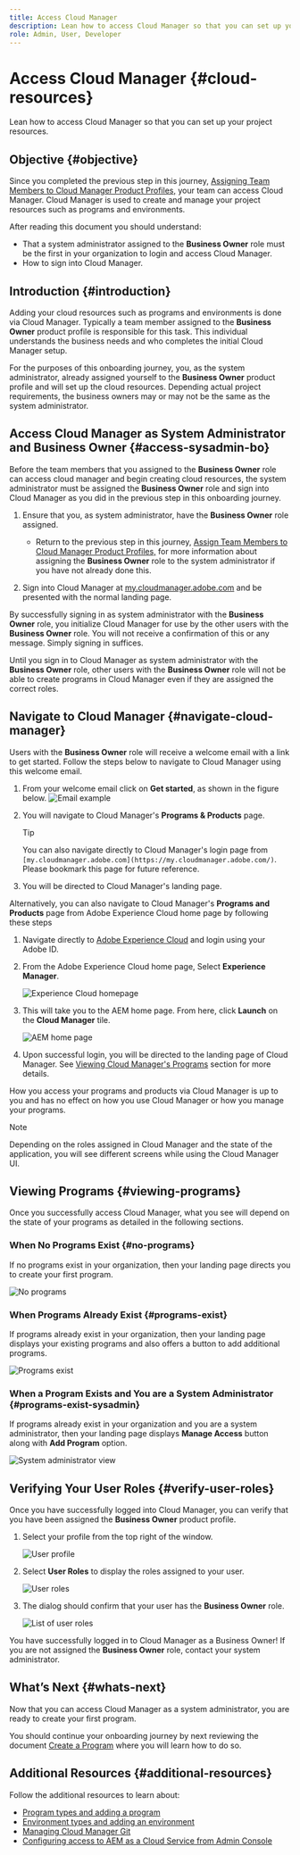 ```yaml
---
title: Access Cloud Manager
description: Lean how to access Cloud Manager so that you can set up your project resources.
role: Admin, User, Developer
---
```


# Access Cloud Manager {#cloud-resources}

Lean how to access Cloud Manager so that you can set up your project resources.

## Objective {#objective}

Since you completed the previous step in this journey, [Assigning Team Members to Cloud Manager Product Profiles,](assign-profiles-cloud-manager.md) your team can access Cloud Manager. Cloud Manager is used to create and manage your project resources such as programs and environments.

After reading this document you should understand:

* That a system administrator assigned to the **Business Owner** role must be the first in your organization to login and access Cloud Manager.
* How to sign into Cloud Manager.

## Introduction {#introduction}

Adding your cloud resources such as programs and environments is done via Cloud Manager. Typically a team member assigned to the **Business Owner** product profile is responsible for this task. This individual understands the business needs and who completes the initial Cloud Manager setup.

For the purposes of this onboarding journey, you, as the system administrator, already assigned yourself to the **Business Owner** product profile and will set up the cloud resources. Depending actual project requirements, the business owners may or may not be the same as the system administrator.

## Access Cloud Manager as System Administrator and Business Owner {#access-sysadmin-bo}

Before the team members that you assigned to the **Business Owner** role can access cloud manager and begin creating cloud resources, the system administrator must be assigned the **Business Owner** role and sign into Cloud Manager as you did in the previous step in this onboarding journey.

1. Ensure that you, as system administrator, have the **Business Owner** role assigned.

   * Return to the previous step in this journey, [Assign Team Members to Cloud Manager Product Profiles,](assign-profiles-cloud-manager.md) for more information about assigning the **Business Owner** role to the system administrator if you have not already done this.

1. Sign into Cloud Manager at [my.cloudmanager.adobe.com](https://my.cloudmanager.adobe.com/) and be presented with the normal landing page.

By successfully signing in as system administrator with the **Business Owner** role, you initialize Cloud Manager for use by the other users with the **Business Owner** role. You will not receive a confirmation of this or any message. Simply signing in suffices.

Until you sign in to Cloud Manager as system administrator with the **Business Owner** role, other users with the **Business Owner** role will not be able to create programs in Cloud Manager even if they are assigned the correct roles.

## Navigate to Cloud Manager {#navigate-cloud-manager}

Users with the **Business Owner** role will receive a welcome email with a link to get started. Follow the steps below to navigate to Cloud Manager using this welcome email.

1. From your welcome email click on **Get started**, as shown in the figure below.
    ![Email example](/help/journey-onboarding/assets/get-started-email.png)

1. You will navigate to Cloud Manager's **Programs & Products** page.

   >[!TIP]
   >
   >You can also navigate directly to Cloud Manager's login page from `[my.cloudmanager.adobe.com](https://my.cloudmanager.adobe.com/)`. Please bookmark this page for future reference.

1. You will be directed to Cloud Manager's landing page.

Alternatively, you can also navigate to Cloud Manager's **Programs and Products** page from Adobe Experience Cloud home page by following these steps

1. Navigate directly to [Adobe Experience Cloud](https://experience.adobe.com) and login using your Adobe ID.

1. From the Adobe Experience Cloud home page, Select **Experience Manager**.

   ![Experience Cloud homepage](/help/journey-onboarding/assets/setup-resources2.png)

1. This will take you to the AEM home page. From here, click **Launch** on the **Cloud Manager** tile.

   ![AEM home page](/help/journey-onboarding/assets/setup-resources3.png)

1. Upon successful login, you will be directed to the landing page of Cloud Manager. See [Viewing Cloud Manager's Programs](#viewing-programs) section for more details.

How you access your programs and products via Cloud Manager is up to you and has no effect on how you use Cloud Manager or how you manage your programs.

>[!NOTE]
>
>Depending on the roles assigned in Cloud Manager and the state of the application, you will see different screens while using the Cloud Manager UI.

## Viewing Programs {#viewing-programs}

Once you successfully access Cloud Manager, what you see will depend on the state of your programs as detailed in the following sections.

### When No Programs Exist {#no-programs}

If no programs exist in your organization, then your landing page directs you to create your first program.

![No programs](/help/implementing/cloud-manager/getting-access-to-aem-in-cloud/assets/first_timelogin0.png)

### When Programs Already Exist {#programs-exist}

If programs already exist in your organization, then your landing page displays your existing programs and also offers a button to add additional programs.

![Programs exist](/help/implementing/cloud-manager/getting-access-to-aem-in-cloud/assets/first_timelogin1.png)

### When a Program Exists and You are a System Administrator {#programs-exist-sysadmin}

If programs already exist in your organization and you are a system administrator, then your landing page displays **Manage Access** button along with **Add Program** option.

![System administrator view](/help/implementing/cloud-manager/getting-access-to-aem-in-cloud/assets/admin-console-4.png)

## Verifying Your User Roles {#verify-user-roles}

Once you have successfully logged into Cloud Manager, you can verify that you have been assigned the **Business Owner** product profile.

1. Select your profile from the top right of the window.

   ![User profile](/help/journey-onboarding/assets/setup-resources5.png)

1. Select **User Roles** to display the roles assigned to your user.

   ![User roles](/help/journey-onboarding/assets/setup-resources6.png)

1. The dialog should confirm that your user has the **Business Owner** role.

   ![List of user roles](/help/journey-onboarding/assets/setup-resources7.png)

You have successfully logged in to Cloud Manager as a Business Owner! If you are not assigned the **Business Owner** role, contact your system administrator.

## What’s Next {#whats-next}

Now that you can access Cloud Manager as a system administrator, you are ready to create your first program.

You should continue your onboarding journey by next reviewing the document [Create a Program](create-program.md) where you will learn how to do so.

## Additional Resources {#additional-resources}

Follow the additional resources to learn about:

* [Program types and adding a program](https://experienceleague.adobe.com/docs/experience-manager-learn/cloud-service/cloud-manager/programs.html)
* [Environment types and adding an environment](https://experienceleague.adobe.com/docs/experience-manager-learn/cloud-service/cloud-manager/environments.html) 
* [Managing Cloud Manager Git](/help/implementing/cloud-manager/managing-code/accessing-repos.md)
* [Configuring access to AEM as a Cloud Service from Admin Console](https://experienceleague.adobe.com/docs/experience-manager-learn/cloud-service/accessing/overview.html#adobe-ims-users)
